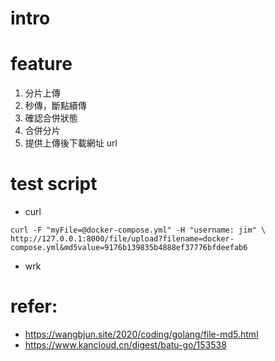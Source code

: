 # intro

# feature
1. 分片上傳
2. 秒傳，斷點續傳
3. 確認合併狀態
4. 合併分片
5. 提供上傳後下載網址 url
 



# test script
- curl
```shell
curl -F "myFile=@docker-compose.yml" -H "username: jim" \
http://127.0.0.1:8000/file/upload?filename=docker-compose.yml&md5value=9176b139835b4888ef37776bfdeefab6
```

- wrk
> 



# refer:
- https://wangbjun.site/2020/coding/golang/file-md5.html
- https://www.kancloud.cn/digest/batu-go/153538